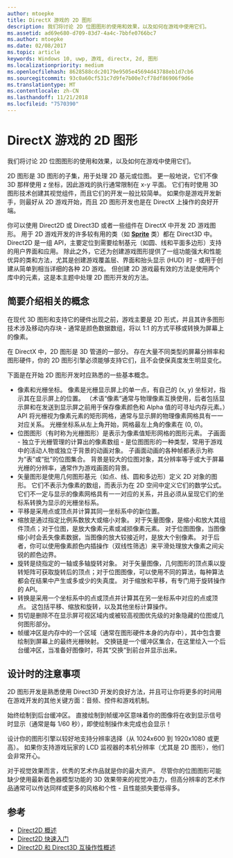```yaml
---
author: mtoepke
title: DirectX 游戏的 2D 图形
description: 我们将讨论 2D 位图图形的使用和效果，以及如何在游戏中使用它们。
ms.assetid: ad69e680-d709-83d7-4a4c-7bbfe0766bc7
ms.author: mtoepke
ms.date: 02/08/2017
ms.topic: article
keywords: Windows 10, uwp, 游戏, directx, 2d, 图形
ms.localizationpriority: medium
ms.openlocfilehash: 8628588cdc20179e9505e45694d43788eb1d7cb6
ms.sourcegitcommit: 93c0a60cf531c7d9fe7b00e7cf78df86906f9d6e
ms.translationtype: MT
ms.contentlocale: zh-CN
ms.lasthandoff: 11/21/2018
ms.locfileid: "7570390"
---
```

# <a name="2d-graphics-for-directx-games"></a>DirectX 游戏的 2D 图形



我们将讨论 2D 位图图形的使用和效果，以及如何在游戏中使用它们。

2D 图形是 3D 图形的子集，用于处理 2D 基元或位图。 更一般地说，它们不像 3D 那样使用 z 坐标，因此游戏的执行通常限制在 x-y 平面。 它们有时使用 3D 图形技术创建其视觉组件，而且它们的开发一般比较简单。 如果你是游戏开发新手，则最好从 2D 游戏开始，而且 2D 图形开发也是在 DirectX 上操作的良好开端。

你可以使用 Direct2D 或 Direct3D 或者一些组件在 DirectX 中开发 2D 游戏图形。 用于 2D 游戏开发的许多较有用的类（如 [**Sprite**](https://msdn.microsoft.com/library/windows/desktop/bb205601) 类）都在 Direct3D 中。 Direct2D 是一组 API，主要定位到需要绘制基元（如圆、线和平面多边形）支持的用户界面和应用。 除此之外，它还为创建游戏图形提供了一组功能强大和性能优异的类和方法，尤其是创建游戏覆盖层、界面和抬头显示 (HUD) 时 - 或用于创建从简单到相当详细的各种 2D 游戏。 但创建 2D 游戏最有效的方法是使用两个库中的元素，这是本主题中处理 2D 图形开发的方法。

## <a name="concepts-at-a-glance"></a>简要介绍相关的概念


在现代 3D 图形和支持它的硬件出现之前，游戏主要是 2D 形式，并且其许多图形技术涉及移动内存块 - 通常是颜色数据数组，将以 1:1 的方式平移或转换为屏幕上的像素。

在 DirectX 中，2D 图形是 3D 管道的一部分。 存在大量不同类型的屏幕分辨率和图形硬件，你的 2D 图形引擎必须能够支持它们，且不会使保真度发生明显变化。

下面是在开始 2D 图形开发时应熟悉的一些基本概念。

-   像素和光栅坐标。 像素是光栅显示屏上的单一点，有自己的 (x, y) 坐标对，指示其在显示屏上的位置。 （术语“像素”通常与物理像素互换使用，后者包括显示屏和在发送到显示屏之前用于保存像素颜色和 Alpha 值的可寻址内存元素。）API 将光栅视为像素元素的矩形网格，通常与显示屏的物理像素网格具有一一对应关系。 光栅坐标系从左上角开始，网格最左上角的像素在 (0, 0)。
-   位图图形（有时称为光栅图形）是表示为像素值矩形网格的图形元素。 子画面 - 独立于光栅管理的计算出的像素数组 - 是位图图形的一种类型，常用于游戏中的活动人物或独立于背景的动画对象。 子画面动画的各种帧都表示为称为“表”或“批”的位图集合。 背景是较大的位图对象，其分辨率等于或大于屏幕光栅的分辨率，通常作为游戏画面的背景。
-   矢量图形是使用几何图形基元（如点、线、圆和多边形）定义 2D 对象的图形。 它们不表示为像素的数组，而表示为在 2D 空间中定义它们的数学公式。 它们不一定与显示的像素网格具有一一对应的关系，并且必须从呈现它们的坐标系转换为显示的光栅坐标系。
-   平移是采用点或顶点并计算其同一坐标系中的新位置。
-   缩放是通过指定比例系数放大或缩小对象。 对于矢量图像，是缩小和放大其组件顶点；对于位图，是放大像素元素或减损像素元素。 对于位图图像，当图像缩小时会丢失像素数据，当图像的放大较接近时，是放大个别像素。 对于后者，你可以使用像素颜色内插操作（双线性筛选）来平滑处理放大像素之间尖锐的颜色边界。
-   旋转是绕指定的一轴或多轴旋转对象。 对于矢量图像，几何图形的顶点乘以旋转矩阵可获取旋转后的顶点；对于位图图像，可以使用不同的算法，每种算法都会在结果中产生或多或少的失真度。 对于缩放和平移，有专门用于旋转操作的 API。
-   转换是采用一个坐标系中的点或顶点并计算其在另一坐标系中对应的点或顶点。 这包括平移、缩放和旋转，以及其他坐标计算操作。
-   剪切是删除不在显示屏可视区域内或被较高视图优先级的对象隐藏的位图或几何图形部分。
-   帧缓冲区是内存中的一个区域（通常在图形硬件本身的内存中），其中包含要绘制到屏幕上的最终光栅映射。 交换链是一个缓冲区集合，在这里绘入一个后台缓冲区，当准备好图像时，将其“交换”到前台并显示出来。

## <a name="design-considerations"></a>设计时的注意事项


2D 图形开发是熟悉使用 Direct3D 开发的良好方法，并且可让你将更多的时间用在游戏开发的其他关键方面：音频、控件和游戏机制。

始终绘制到后台缓冲区。 直接绘制到帧缓冲区意味着你的图像将在收到显示信号时显示（通常是每 1/60 秒），即使绘制操作未完成也会显示！

设计你的图形引擎以较好地支持分辨率选择（从 1024x600 到 1920x1080 或更高）。 如果你支持游戏玩家的 LCD 监视器的本机分辨率（尤其是 2D 图形），他们会非常开心。

对于视觉效果而言，优秀的艺术作品就是你的最大资产。 尽管你的位图图形可能缺少使用最新着色器模型功能的 3D 效果带来的视觉冲击力，但高分辨率的艺术作品通常可以传达同样或更多的风格和个性 - 且性能损失要低得多。

## <a name="reference"></a>参考


-   [Direct2D 概述](https://msdn.microsoft.com/library/windows/desktop/dd370987)
-   [Direct2D 快速入门](https://msdn.microsoft.com/library/windows/desktop/dd535473)
-   [Direct2D 和 Direct3D 互操作性概述](https://msdn.microsoft.com/library/windows/desktop/dd370966)
